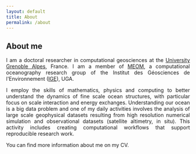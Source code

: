 ```yaml
---
layout: default
title: About
permalink: /about
---
```


## About me
<p style='text-align: justify;'>
I am a doctoral researcher in computational geosciences at the <a href="http://www.univ-grenoble-alpes.fr/" target="_blank">University Grenoble Alpes</a>, France. I am a member of <a href="http://meom-group.github.io/" target="_blank">MEOM</a>, a computational oceanography research group of the Institut des Géosciences de l'Environnement (<a href="http://www.ige-grenoble.fr/" target="_blank">IGE</a>), UGA.</p>

<p style='text-align: justify;'>
I employ the skills of mathematics, physics and computing to better understand the dynamics of fine scale ocean structures, with particular focus on scale interaction and energy exchanges. Understanding our ocean is a big data problem and one of my daily activities involves the analysis of large scale geophysical datasets resulting from high resolution numerical simulation and observational datasets (satellite altimetry, in situ). This activity includes creating computational workflows that support reproducible research work.</p>

<p style='text-align: justify;'>
You can find more information about me on my CV.</p>
